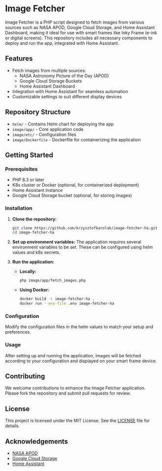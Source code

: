 # Image Fetcher

Image Fetcher is a PHP script designed to fetch images from various sources such as NASA APOD, Google Cloud Storage, and Home Assistant Dashboard, making it ideal for use with smart frames like Inky Frame (e-ink or digital screens). This repository includes all necessary components to deploy and run the app, integrated with Home Assistant.

## Features

- Fetch images from multiple sources:
  - NASA Astronomy Picture of the Day (APOD)
  - Google Cloud Storage Buckets
  - Home Assistant Dashboard
- Integration with Home Assistant for seamless automation
- Customizable settings to suit different display devices

## Repository Structure

- `helm/` - Contains Helm chart for deploying the app
- `image/app/` - Core application code
- `image/etc/` - Configuration files
- `image/Dockerfile` - Dockerfile for containerizing the application

## Getting Started

### Prerequisites

- PHP 8.3 or later
- K8s cluster or Docker (optional, for containerized deployment)
- Home Assistant instance
- Google Cloud Storage bucket (optional, for storing images)

### Installation

1. **Clone the repository:**
   ```sh
   git clone https://github.com/krzysztofkarolak/image-fetcher-ha.git
   cd image-fetcher-ha

2. **Set up environment variables:**
   The application requires several environment variables to be set. These can be configured using helm values and k8s secrets.

3. **Run the application:**
   - **Locally:**
     ```sh
     php image/app/fetch_images.php
     ```
   - **Using Docker:**
     ```sh
     docker build -t image-fetcher-ha .
     docker run --env-file .env image-fetcher-ha
     ```

### Configuration

Modify the configuration files in the helm values to match your setup and preferences.

### Usage

After setting up and running the application, images will be fetched according to your configuration and displayed on your smart frame device.

## Contributing

We welcome contributions to enhance the Image Fetcher application. Please fork the repository and submit pull requests for review.

## License

This project is licensed under the MIT License. See the [LICENSE](LICENSE) file for details.

## Acknowledgements

- [NASA APOD](https://apod.nasa.gov/apod/astropix.html)
- [Google Cloud Storage](https://cloud.google.com/storage)
- [Home Assistant](https://www.home-assistant.io/)